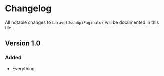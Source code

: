 # Changelog

All notable changes to `LaravelJsonApiPaginator` will be documented in this file.

## Version 1.0

### Added
- Everything
